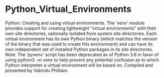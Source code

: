 # Python_Virtual_Environments
Python: Creating and using virtual environments. The ‘venv’ module provides support for creating lightweight “virtual environments” with their own site directories, optionally isolated from system site directories. Each virtual environment has its own Python binary (which matches the version of the binary that was used to create this environment) and can have its own independent set of installed Python packages in its site directories. Note: The ‘pyvenv’ script has been deprecated as of Python 3.6 in favor of using python3 -m venv to help prevent any potential confusion as to which Python interpreter a virtual environment will be based on. Compiled and presented by Vakindu Philliam.
